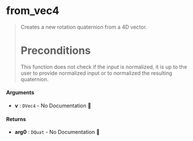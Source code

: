 # from\_vec4

>  Creates a new rotation quaternion from a 4D vector.
>  # Preconditions
>  This function does not check if the input is normalized, it is up to the user to
>  provide normalized input or to normalized the resulting quaternion.

#### Arguments

- **v** : `DVec4` \- No Documentation 🚧

#### Returns

- **arg0** : `DQuat` \- No Documentation 🚧